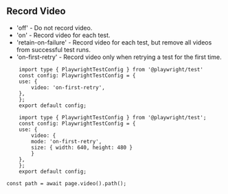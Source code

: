 




## Record Video

- 'off' - Do not record video.
- 'on' - Record video for each test.
- 'retain-on-failure' - Record video for each test, but remove all videos from successful test runs.
- 'on-first-retry' - Record video only when retrying a test for the first time.


```
    import type { PlaywrightTestConfig } from '@playwright/test'
    const config: PlaywrightTestConfig = {
    use: {
        video: 'on-first-retry',
    },
    };
    export default config;
```

```
    import type { PlaywrightTestConfig } from '@playwright/test';
    const config: PlaywrightTestConfig = {
    use: {
        video: {
        mode: 'on-first-retry', 
        size: { width: 640, height: 480 }
        }
    },
    };
    export default config;
```


```
const path = await page.video().path();
```